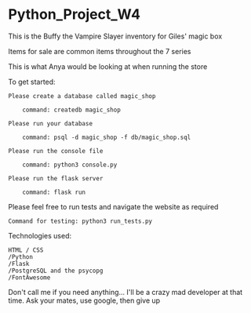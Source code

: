 # Python_Project_W4
This is the Buffy the Vampire Slayer inventory for Giles' magic box

Items for sale are common items throughout the 7 series

This is what Anya would be looking at when running the store

To get started:

    Please create a database called magic_shop
    
        command: createdb magic_shop
        
    Please run your database
    
        command: psql -d magic_shop -f db/magic_shop.sql
        
    Please run the console file
    
        command: python3 console.py
        
    Please run the flask server
    
        command: flask run

Please feel free to run tests and navigate the website as required
    
    Command for testing: python3 run_tests.py

Technologies used:

    HTML / CSS
    /Python
    /Flask
    /PostgreSQL and the psycopg
    /FontAwesome

Don't call me if you need anything... I'll be a crazy mad developer at that time. Ask your mates, use google, then give up
